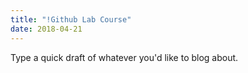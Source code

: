 ```yaml
---
title: "!Github Lab Course"
date: 2018-04-21
---
```


Type a quick draft of whatever you'd like to blog about.
